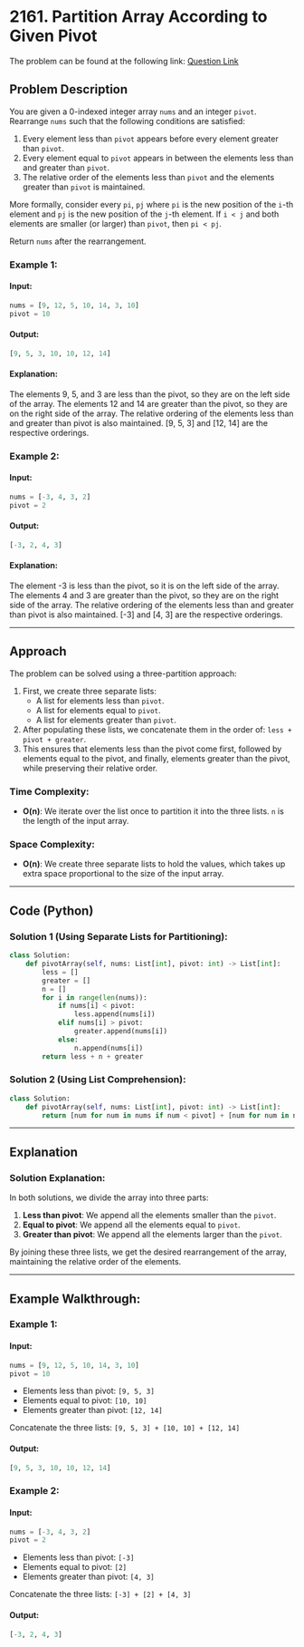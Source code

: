 # 2161. Partition Array According to Given Pivot
The problem can be found at the following link: [Question Link](https://leetcode.com/problems/partition-array-according-to-given-pivot)
## Problem Description

You are given a 0-indexed integer array `nums` and an integer `pivot`. Rearrange `nums` such that the following conditions are satisfied:

1. Every element less than `pivot` appears before every element greater than `pivot`.
2. Every element equal to `pivot` appears in between the elements less than and greater than `pivot`.
3. The relative order of the elements less than `pivot` and the elements greater than `pivot` is maintained.

More formally, consider every `pi`, `pj` where `pi` is the new position of the `i`-th element and `pj` is the new position of the `j`-th element. If `i < j` and both elements are smaller (or larger) than `pivot`, then `pi < pj`.

Return `nums` after the rearrangement.

### Example 1:

#### Input:
```python
nums = [9, 12, 5, 10, 14, 3, 10]
pivot = 10
```

#### Output:
```python
[9, 5, 3, 10, 10, 12, 14]
```

#### Explanation:
The elements 9, 5, and 3 are less than the pivot, so they are on the left side of the array.
The elements 12 and 14 are greater than the pivot, so they are on the right side of the array.
The relative ordering of the elements less than and greater than pivot is also maintained. [9, 5, 3] and [12, 14] are the respective orderings.

### Example 2:

#### Input:
```python
nums = [-3, 4, 3, 2]
pivot = 2
```

#### Output:
```python
[-3, 2, 4, 3]
```

#### Explanation:
The element -3 is less than the pivot, so it is on the left side of the array.
The elements 4 and 3 are greater than the pivot, so they are on the right side of the array.
The relative ordering of the elements less than and greater than pivot is also maintained. [-3] and [4, 3] are the respective orderings.

---

## Approach

The problem can be solved using a three-partition approach:
1. First, we create three separate lists:
   - A list for elements less than `pivot`.
   - A list for elements equal to `pivot`.
   - A list for elements greater than `pivot`.
2. After populating these lists, we concatenate them in the order of: `less + pivot + greater`.
3. This ensures that elements less than the pivot come first, followed by elements equal to the pivot, and finally, elements greater than the pivot, while preserving their relative order.

### Time Complexity:
- **O(n)**: We iterate over the list once to partition it into the three lists. `n` is the length of the input array.

### Space Complexity:
- **O(n)**: We create three separate lists to hold the values, which takes up extra space proportional to the size of the input array.

---

## Code (Python)

### Solution 1 (Using Separate Lists for Partitioning):
```python
class Solution:
    def pivotArray(self, nums: List[int], pivot: int) -> List[int]:
        less = []
        greater = []
        n = []
        for i in range(len(nums)):
            if nums[i] < pivot:
                less.append(nums[i])
            elif nums[i] > pivot:
                greater.append(nums[i])
            else:
                n.append(nums[i])
        return less + n + greater
```

### Solution 2 (Using List Comprehension):
```python
class Solution:
    def pivotArray(self, nums: List[int], pivot: int) -> List[int]:
        return [num for num in nums if num < pivot] + [num for num in nums if num == pivot] + [num for num in nums if num > pivot]
```

---

## Explanation

### Solution Explanation:

In both solutions, we divide the array into three parts:
1. **Less than pivot**: We append all the elements smaller than the `pivot`.
2. **Equal to pivot**: We append all the elements equal to `pivot`.
3. **Greater than pivot**: We append all the elements larger than the `pivot`.

By joining these three lists, we get the desired rearrangement of the array, maintaining the relative order of the elements.

---

## Example Walkthrough:

### Example 1:
#### Input:
```python
nums = [9, 12, 5, 10, 14, 3, 10]
pivot = 10
```

- Elements less than pivot: `[9, 5, 3]`
- Elements equal to pivot: `[10, 10]`
- Elements greater than pivot: `[12, 14]`

Concatenate the three lists: `[9, 5, 3] + [10, 10] + [12, 14]`

#### Output:
```python
[9, 5, 3, 10, 10, 12, 14]
```

### Example 2:
#### Input:
```python
nums = [-3, 4, 3, 2]
pivot = 2
```

- Elements less than pivot: `[-3]`
- Elements equal to pivot: `[2]`
- Elements greater than pivot: `[4, 3]`

Concatenate the three lists: `[-3] + [2] + [4, 3]`

#### Output:
```python
[-3, 2, 4, 3]
```

